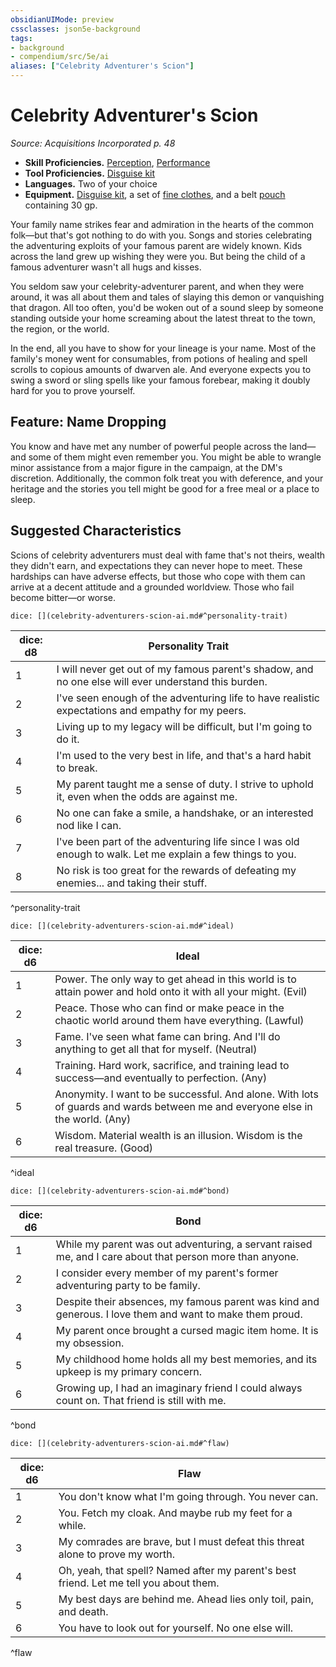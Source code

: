 ```yaml
---
obsidianUIMode: preview
cssclasses: json5e-background
tags:
- background
- compendium/src/5e/ai
aliases: ["Celebrity Adventurer's Scion"]
---
```

# Celebrity Adventurer's Scion
*Source: Acquisitions Incorporated p. 48*  

- **Skill Proficiencies.** [Perception](Mechanics/Rules/skills.md#Perception), [Performance](Mechanics/Rules/skills.md#Performance)  
- **Tool Proficiencies.** [Disguise kit](Mechanics/items/disguise-kit.md)  
- **Languages.** Two of your choice  
- **Equipment.** [Disguise kit](Mechanics/items/disguise-kit.md), a set of [fine clothes](Mechanics/items/fine-clothes.md), and a belt [pouch](Mechanics/items/pouch.md) containing 30 gp.  

Your family name strikes fear and admiration in the hearts of the common folk—but that's got nothing to do with you. Songs and stories celebrating the adventuring exploits of your famous parent are widely known. Kids across the land grew up wishing they were you. But being the child of a famous adventurer wasn't all hugs and kisses.

You seldom saw your celebrity-adventurer parent, and when they were around, it was all about them and tales of slaying this demon or vanquishing that dragon. All too often, you'd be woken out of a sound sleep by someone standing outside your home screaming about the latest threat to the town, the region, or the world.

In the end, all you have to show for your lineage is your name. Most of the family's money went for consumables, from potions of healing and spell scrolls to copious amounts of dwarven ale. And everyone expects you to swing a sword or sling spells like your famous forebear, making it doubly hard for you to prove yourself.

## Feature: Name Dropping

You know and have met any number of powerful people across the land—and some of them might even remember you. You might be able to wrangle minor assistance from a major figure in the campaign, at the DM's discretion. Additionally, the common folk treat you with deference, and your heritage and the stories you tell might be good for a free meal or a place to sleep.

## Suggested Characteristics

Scions of celebrity adventurers must deal with fame that's not theirs, wealth they didn't earn, and expectations they can never hope to meet. These hardships can have adverse effects, but those who cope with them can arrive at a decent attitude and a grounded worldview. Those who fail become bitter—or worse.

`dice: [](celebrity-adventurers-scion-ai.md#^personality-trait)`

| dice: d8 | Personality Trait |
|----------|-------------------|
| 1 | I will never get out of my famous parent's shadow, and no one else will ever understand this burden. |
| 2 | I've seen enough of the adventuring life to have realistic expectations and empathy for my peers. |
| 3 | Living up to my legacy will be difficult, but I'm going to do it. |
| 4 | I'm used to the very best in life, and that's a hard habit to break. |
| 5 | My parent taught me a sense of duty. I strive to uphold it, even when the odds are against me. |
| 6 | No one can fake a smile, a handshake, or an interested nod like I can. |
| 7 | I've been part of the adventuring life since I was old enough to walk. Let me explain a few things to you. |
| 8 | No risk is too great for the rewards of defeating my enemies... and taking their stuff. |
^personality-trait

`dice: [](celebrity-adventurers-scion-ai.md#^ideal)`

| dice: d6 | Ideal |
|----------|-------|
| 1 | Power. The only way to get ahead in this world is to attain power and hold onto it with all your might. (Evil) |
| 2 | Peace. Those who can find or make peace in the chaotic world around them have everything. (Lawful) |
| 3 | Fame. I've seen what fame can bring. And I'll do anything to get all that for myself. (Neutral) |
| 4 | Training. Hard work, sacrifice, and training lead to success—and eventually to perfection. (Any) |
| 5 | Anonymity. I want to be successful. And alone. With lots of guards and wards between me and everyone else in the world. (Any) |
| 6 | Wisdom. Material wealth is an illusion. Wisdom is the real treasure. (Good) |
^ideal

`dice: [](celebrity-adventurers-scion-ai.md#^bond)`

| dice: d6 | Bond |
|----------|------|
| 1 | While my parent was out adventuring, a servant raised me, and I care about that person more than anyone. |
| 2 | I consider every member of my parent's former adventuring party to be family. |
| 3 | Despite their absences, my famous parent was kind and generous. I love them and want to make them proud. |
| 4 | My parent once brought a cursed magic item home. It is my obsession. |
| 5 | My childhood home holds all my best memories, and its upkeep is my primary concern. |
| 6 | Growing up, I had an imaginary friend I could always count on. That friend is still with me. |
^bond

`dice: [](celebrity-adventurers-scion-ai.md#^flaw)`

| dice: d6 | Flaw |
|----------|------|
| 1 | You don't know what I'm going through. You never can. |
| 2 | You. Fetch my cloak. And maybe rub my feet for a while. |
| 3 | My comrades are brave, but I must defeat this threat alone to prove my worth. |
| 4 | Oh, yeah, that spell? Named after my parent's best friend. Let me tell you about them. |
| 5 | My best days are behind me. Ahead lies only toil, pain, and death. |
| 6 | You have to look out for yourself. No one else will. |
^flaw